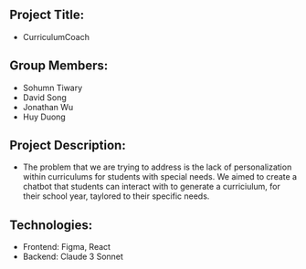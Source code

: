 ## Project Title: 
* CurriculumCoach

## Group Members: 
* Sohumn Tiwary
* David Song
* Jonathan Wu
* Huy Duong

## Project Description: 
* The problem that we are trying to address is the lack of personalization within curriculums for students with special needs. We aimed to create a chatbot that students can interact with to generate a curriciulum, for their school year, taylored to their specific needs.

## Technologies: 
* Frontend: Figma, React
* Backend: Claude 3 Sonnet

